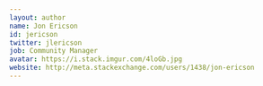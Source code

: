 ```yaml
---
layout: author
name: Jon Ericson
id: jericson
twitter: jlericson
job: Community Manager
avatar: https://i.stack.imgur.com/4loGb.jpg
website: http://meta.stackexchange.com/users/1438/jon-ericson
---
```

